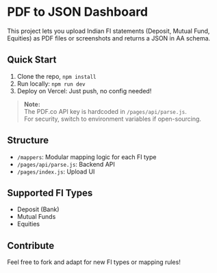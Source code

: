 # PDF to JSON Dashboard

This project lets you upload Indian FI statements (Deposit, Mutual Fund, Equities) as PDF files or screenshots and returns a JSON in AA schema.

## Quick Start

1. Clone the repo, `npm install`
2. Run locally: `npm run dev`
3. Deploy on Vercel: Just push, no config needed!

> **Note:**  
> The PDF.co API key is hardcoded in `/pages/api/parse.js`.  
> For security, switch to environment variables if open-sourcing.

## Structure

- `/mappers`: Modular mapping logic for each FI type
- `/pages/api/parse.js`: Backend API
- `/pages/index.js`: Upload UI

## Supported FI Types

- Deposit (Bank)
- Mutual Funds
- Equities

## Contribute

Feel free to fork and adapt for new FI types or mapping rules!
